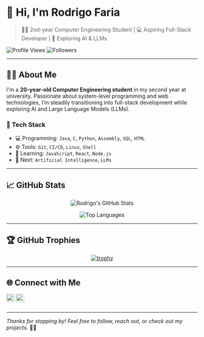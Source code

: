 # 👋 Hi, I'm Rodrigo Faria

> 🧑‍🎓 2nd-year Computer Engineering Student | 💻 Aspiring Full-Stack Developer | 🚀 Exploring AI & LLMs

![Profile Views](https://komarev.com/ghpvc/?username=1231196&color=blue)
![Followers](https://img.shields.io/github/followers/1231196?label=Follow&style=social)

---

## 🧑‍💻 About Me

I'm a **20-year-old Computer Engineering student** in my second year at university. Passionate about system-level programming and web technologies, I’m steadily transitioning into full-stack development while exploring AI and Large Language Models (LLMs).

### 🔧 Tech Stack

- 💻 Programming: `Java`, `C`, `Python`, `Assembly`, `SQL`, `HTML`
- ⚙️ Tools: `Git`, `CI/CD`, `Linux`, `Shell`
- 🌱 Learning: `JavaScript`, `React`, `Node.js`
- 🧠 Next: `Artificial Intelligence`, `LLMs`

---

## 📈 GitHub Stats

<div align="center">

![Rodrigo's GitHub Stats](https://github-readme-stats.vercel.app/api?username=1231196&show_icons=true&theme=github_dark&hide_border=true&include_all_commits=true&count_private=true)

![Top Languages](https://github-readme-stats.vercel.app/api/top-langs/?username=1231196&layout=compact&theme=github_dark&hide_border=true)

</div>

---

## 🏆 GitHub Trophies

<div align="center">

[![trophy](https://github-profile-trophy.vercel.app/?username=1231196&theme=darkhub&no-frame=true&no-bg=true&margin-w=10)](https://github.com/ryo-ma/github-profile-trophy)

</div>

---

## 🌐 Connect with Me

[<img align="left" alt="Rodrigo Twitter" width="22px" src="https://cdn.jsdelivr.net/npm/simple-icons@v3/icons/twitter.svg" />](https://twitter.com/RodrigoFaria_22)
[<img align="left" alt="Rodrigo Instagram" width="22px" src="https://cdn.jsdelivr.net/npm/simple-icons@v3/icons/instagram.svg" />](https://instagram.com/rodrigo.faria5)

<br /><br />

---

_Thanks for stopping by! Feel free to follow, reach out, or check out my projects._ 👨‍💻
